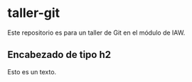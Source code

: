 # taller-git
Este repositorio es para un taller de Git en el módulo de IAW.


## Encabezado de tipo h2

Esto es un texto.


